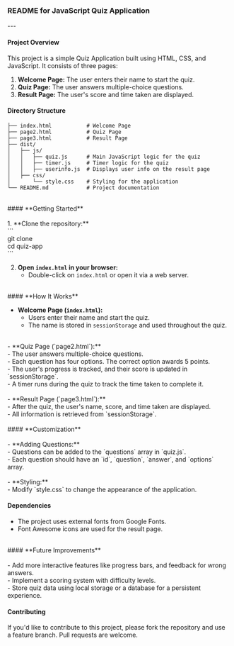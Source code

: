 ### README for JavaScript Quiz Application<br>

---<br>

#### **Project Overview**<br>

This project is a simple Quiz Application built using HTML, CSS, and JavaScript. It consists of three pages:<br>

1. **Welcome Page:** The user enters their name to start the quiz.<br>
2. **Quiz Page:** The user answers multiple-choice questions.<br>
3. **Result Page:** The user's score and time taken are displayed.<br>

#### **Directory Structure**<br>

```
├── index.html           # Welcome Page
├── page2.html           # Quiz Page
├── page3.html           # Result Page
├── dist/
│   ├── js/
│   │   ├── quiz.js      # Main JavaScript logic for the quiz
│   │   ├── timer.js     # Timer logic for the quiz
│   │   ├── userinfo.js  # Displays user info on the result page
│   ├── css/
│       └── style.css    # Styling for the application
└── README.md            # Project documentation
```
<br>
#### **Getting Started**<br>
<br>
1. **Clone the repository:**<br>
   ```<br>
   git clone <repository-url><br>
   cd quiz-app<br>
   ```

2. **Open `index.html` in your browser:**<br>
   - Double-click on `index.html` or open it via a web server.<br>
<br>
#### **How It Works**<br>

- **Welcome Page (`index.html`):**<br>
  - Users enter their name and start the quiz.<br>
  - The name is stored in `sessionStorage` and used throughout the quiz.<br>
<br>
- **Quiz Page (`page2.html`):**<br>
  - The user answers multiple-choice questions.<br>
  - Each question has four options. The correct option awards 5 points.<br>
  - The user's progress is tracked, and their score is updated in `sessionStorage`.<br>
  - A timer runs during the quiz to track the time taken to complete it.<br>
<br>
- **Result Page (`page3.html`):**<br>
  - After the quiz, the user's name, score, and time taken are displayed.<br>
  - All information is retrieved from `sessionStorage`.<br>
<br>
#### **Customization**<br>
<br>
- **Adding Questions:**<br>
  - Questions can be added to the `questions` array in `quiz.js`.<br>
  - Each question should have an `id`, `question`, `answer`, and `options` array.<br>
<br>
- **Styling:**<br>
  - Modify `style.css` to change the appearance of the application.<br>

#### **Dependencies**<br>

- The project uses external fonts from Google Fonts.<br>
- Font Awesome icons are used for the result page.<br>
<br>
#### **Future Improvements**<br>
<br>
- Add more interactive features like progress bars, and feedback for wrong answers.<br>
- Implement a scoring system with difficulty levels.<br>
- Store quiz data using local storage or a database for a persistent experience.<br>

#### **Contributing**<br>

If you'd like to contribute to this project, please fork the repository and use a feature branch. Pull requests are welcome.<br>

